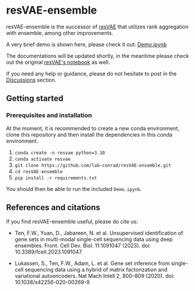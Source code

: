 # resVAE-ensemble

resVAE-ensemble is the successor of [resVAE](https://github.com/lab-conrad/resvae) that utilizes rank aggregation with ensemble, among other improvements.

A very brief demo is shown here, please check it out: [Demo.ipynb](https://github.com/fwten/resVAE-ensemble/blob/main/Demo.ipynb)

The documentations will be updated shortly, in the meantime please check out the original [resVAE's notebook](https://github.com/lab-conrad/resVAE/blob/main/Example_notebook.ipynb) as well.

If you need any help or guidance, please do not hesitate to post in the [Discussions](https://github.com/lab-conrad/resVAE-ensemble/discussions) section.

## Getting started

### Prerequisites and installation

At the moment, it is recommended to create a new conda environment, clone this repository and then install the dependencies in this conda environment.

1. `conda create -n resvae python=3.10`
2. `conda activate resvae`
3. `git clone https://github.com/lab-conrad/resVAE-ensemble.git`
4. `cd resVAE-ensemble`
5. `pip install -r requirements.txt`

You should then be able to run the included `Demo.ipynb`.




## References and citations

If you find resVAE-ensemble useful, please do cite us:

* Ten, F.W., Yuan, D., Jabareen, N. et al. Unsupervised identification of gene sets in multi-modal single-cell sequencing data using deep ensembles. Front. Cell Dev. Biol. 11:1091047 (2023). doi: 10.3389/fcell.2023.1091047

* Lukassen, S., Ten, F.W., Adam, L. et al. Gene set inference from single-cell sequencing data using a hybrid of matrix factorization and variational autoencoders. Nat Mach Intell 2, 800–809 (2020). doi: 10.1038/s42256-020-00269-9

